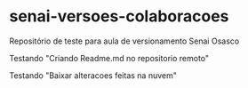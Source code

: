 # senai-versoes-colaboracoes
Repositório de teste para aula de versionamento Senai Osasco

Testando "Criando Readme.md no repositorio remoto"

Testando "Baixar alteracoes feitas na nuvem"
